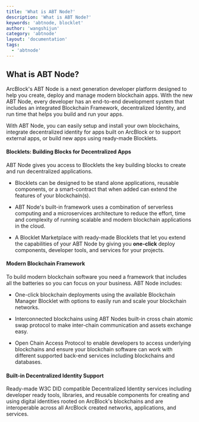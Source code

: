 ```yaml
---
title: 'What is ABT Node?'
description: 'What is ABT Node?'
keywords: 'abtnode, blocklet'
author: 'wangshijun'
category: 'abtnode'
layout: 'documentation'
tags:
  - 'abtnode'
---
```


## What is ABT Node?

ArcBlock's ABT Node is a next generation developer platform designed to help you create, deploy and manage modern blockchain apps. With the new ABT Node, every developer has an end-to-end development system that includes an integrated Blockchain Framework, decentralized Identity, and run time that helps you build and run your apps.

With ABT Node, you can easily setup and install your own blockchains, integrate decentralized identity for apps built on ArcBlock or to support external apps, or build new apps using ready-made Blocklets.

#### Blocklets: Building Blocks for Decentralized Apps

ABT Node gives you access to Blocklets the key building blocks to create and run decentralized applications. 

* Blocklets can be designed to be stand alone applications, reusable components, or a smart-contract that when added can extend the features of your blockchain(s).

* ABT Node's built-in framework uses a combination of serverless computing and a microservices architecture to reduce the effort, time and complexity of running scalable and modern blockchain applications in the cloud.  

* A Blocklet Marketplace with ready-made Blocklets that let you extend the capabilities of your ABT Node by giving you **one-click** deploy components, developer tools, and services for your projects.  

#### Modern Blockchain Framework

To build modern blockchain software you need a framework that includes all the batteries so you can focus on your business.  ABT Node includes: 

* One-click blockchain deployments using the available Blockchain Manager Blocklet with options to easily run and scale your blockchain networks.

* Interconnected blockchains using ABT Nodes built-in cross chain atomic swap protocol to make inter-chain communication and assets exchange easy. 

* Open Chain Access Protocol to enable developers to access underlying blockchains and ensure your blockchain software can work with different supported back-end services including blockchains and databases. 

#### Built-in Decentralized Identity Support

Ready-made W3C DID compatible Decentralized Identity services including developer ready tools, libraries, and reusable components for creating and using digital identities rooted on ArcBlock's blockchains and are interoperable across all ArcBlock created networks, applications, and services. 


